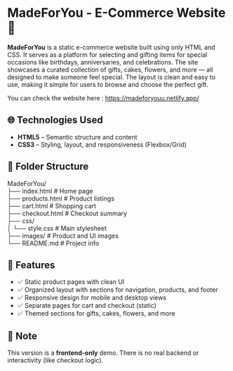 # MadeForYou - E-Commerce Website 🎁

**MadeForYou** is a static e-commerce website built using only HTML and CSS. It serves as a platform for selecting and gifting items for special occasions like birthdays, anniversaries, and celebrations. The site showcases a curated collection of gifts, cakes, flowers, and more — all designed to make someone feel special. The layout is clean and easy to use, making it simple for users to browse and choose the perfect gift.

You can check the website here : https://madeforyouu.netlify.app/

## 🌐 Technologies Used

- **HTML5** – Semantic structure and content  
- **CSS3** – Styling, layout, and responsiveness (Flexbox/Grid)

## 📁 Folder Structure

MadeForYou/  
├── index.html              # Home page  
├── products.html           # Product listings  
├── cart.html               # Shopping cart  
├── checkout.html           # Checkout summary  
├── css/  
│   └── style.css           # Main stylesheet  
├── images/                 # Product and UI images  
└── README.md               # Project info

## 🎯 Features

- ✅ Static product pages with clean UI  
- ✅ Organized layout with sections for navigation, products, and footer  
- ✅ Responsive design for mobile and desktop views  
- ✅ Separate pages for cart and checkout (static)  
- ✅ Themed sections for gifts, cakes, flowers, and more  

## 📌 Note
This version is a **frontend-only** demo. There is no real backend or interactivity (like checkout logic).
